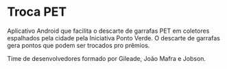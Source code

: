 # Troca PET

Aplicativo Android que facilita o descarte de garrafas PET em coletores espalhados pela cidade pela Iniciativa Ponto Verde. O descarte de garrafas gera pontos que podem ser trocados pro prêmios.

Time de desenvolvedores formado por Gileade, João Mafra e Jobson.
